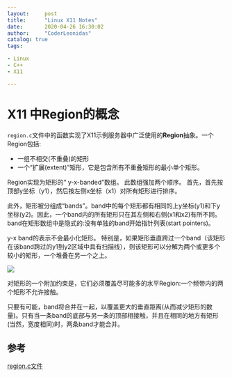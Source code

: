 ```yaml
---
layout:     post
title:      "Linux X11 Notes"
date:       2020-04-26 16:30:02
author:     "CoderLeonidas"
catalog: true
tags:

- Linux
- C++
- X11

---
```


# X11 中Region的概念

`region.c`文件中的函数实现了X11示例服务器中广泛使用的**Region**抽象。一个Region包括:

- 一组不相交(不重叠)的矩形 
- 一个“扩展(extent)”矩形，它是包含所有不重叠矩形的最小单个矩形。

Region实现为矩形的“ y-x-banded”数组。 此数组强加两个顺序。 首先，首先按顶部y坐标（y1），然后按左侧x坐标（x1）对所有矩形进行排序。

此外，矩形被分组成“bands”。band中的每个矩形都有相同的上y坐标(y1)和下y坐标(y2)。因此，一个band内的所有矩形只在其左侧和右侧(x1和x2)有所不同。band在矩形数组中是隐式的:没有单独的band开始指针列表(start pointers)。

y-x band的表示不会最小化矩形。 特别是，如果矩形垂直跨过一个band（该矩形在该band跨过的y1到y2区域中具有扫描线），则该矩形可以分解为两个或更多个较小的矩形，一个堆叠在另一个之上。

![](https://i.loli.net/2020/04/26/HRcBkJYZtSp2Xnz.png)

对矩形的一个附加约束是，它们必须覆盖尽可能多的水平Region:一个频带内的两个矩形不允许接触。

只要有可能，band将合并在一起，以覆盖更大的垂直距离(从而减少矩形的数量)。只有当一条band的底部与另一条的顶部相接触，并且在相同的地方有矩形(当然，宽度相同)时，两条band才能合并。

## 参考

[region.c文件](https://github.com/csulmone/X11/blob/master/xorg-server-1.12.2/dix/region.c)